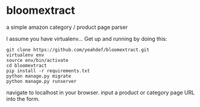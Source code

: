 # bloomextract
a simple amazon category / product page parser

I assume you have virtualenv...
Get up and running by doing this:

	git clone https://github.com/yeahdef/bloomextract.git
	virtualenv env
	source env/bin/activate
	cd bloomextract
	pip install -r requirements.txt
	python manage.py migrate
	python manage.py runserver

navigate to localhost in your browser.
input a product or category page URL into the form.
